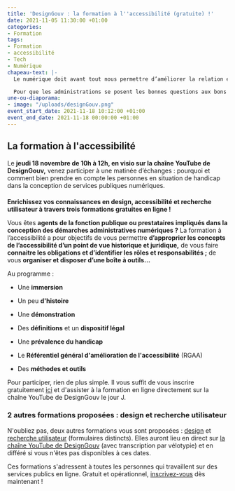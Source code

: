 ```yaml
---
title: 'DesignGouv : la formation à l''accessibilité (gratuite) !'
date: 2021-11-05 11:30:00 +01:00
categories:
- Formation
tags:
- Formation
- accessibilité
- Tech
- Numérique
chapeau-text: |-
  Le numérique doit avant tout nous permettre d’améliorer la relation entre les citoyens et l’administration, à travers des services simples, accessibles et humains. Ces services doivent s’adresser à toutes et tous, quels que soient nos particularités et nos usages.

  Pour que les administrations se posent les bonnes questions aux bons moments, pour qu'elles prennent les bonnes décisions avec les bonnes méthodes et les bons outils, pour qu'elles travaillent avec les bons interlocuteurs, le pôle **Design des services numériques** de la Direction interministérielle du numérique (DINUM) propose **trois formations gratuites indispensables : la formation accessibilité, la formation design, et la formation recherche utilisateur.**
une-ou-diaporama:
- image: "/uploads/designGouv.png"
event_start_date: 2021-11-18 10:12:00 +01:00
event_end_date: 2021-11-18 00:00:00 +01:00
---
```


## La formation à l'accessibilité

Le **jeudi 18 novembre de 10h à 12h, en visio sur la chaîne YouTube de DesignGouv,** venez participer à une matinée d’échanges : pourquoi et comment bien prendre en compte les personnes en situation de handicap dans la conception de services publiques numériques.

<div class="encadre noir"><p style="margin-top: 20px"><b>Enrichissez vos connaissances en design, accessibilité et recherche utilisateur à travers trois formations gratuites en ligne !</b></p></div>

Vous êtes **agents de la  fonction publique ou prestataires impliqués dans la conception des démarches administratives numériques ?** La formation à l’accessibilité a pour objectifs de vous permettre **d’approprier les concepts de l’accessibilité d’un point de vue historique et juridique,** de vous faire **connaitre les obligations et d’identifier les rôles et responsabilités ;** de vous **organiser et disposer d’une boîte à outils…**

Au programme :

* Une **immersion**

* Un peu **d'histoire**

* Une **démonstration**

* Des **définitions** et un **dispositif légal**

* Une **prévalence du handicap**

* Le **Référentiel général d'amélioration de l'accessibilité** (RGAA)

* Des **méthodes et outils**

Pour participer, rien de plus simple. Il vous suffit de vous inscrire gratuitement [ici](https://design.numerique.gouv.fr/formations/accessibilite/) et d'assister à la formation en ligne directement sur la chaîne YouTube de DesignGouv le jour J.

### 2 autres formations proposées : design et recherche utilisateur

N'oubliez pas, deux autres formations vous sont proposées : [design](https://design.numerique.gouv.fr/formations/accessibilite/) et [recherche utilisateur](https://design.numerique.gouv.fr/formations/recherche-utilisateur/) (formulaires distincts). Elles auront lieu en direct sur [la chaîne YouTube de DesignGouv](https://www.youtube.com/channel/UCMH9lC8dSlRVRfb0LoKuJZw/featured) (avec transcription par vélotypie) et en différé si vous n'êtes pas disponibles à ces dates.

Ces formations s'adressent à toutes les personnes qui travaillent sur des services publics en ligne. Gratuit et opérationnel, [inscrivez-vous](https://design.numerique.gouv.fr/formations/accessibilite/) dès maintenant !
